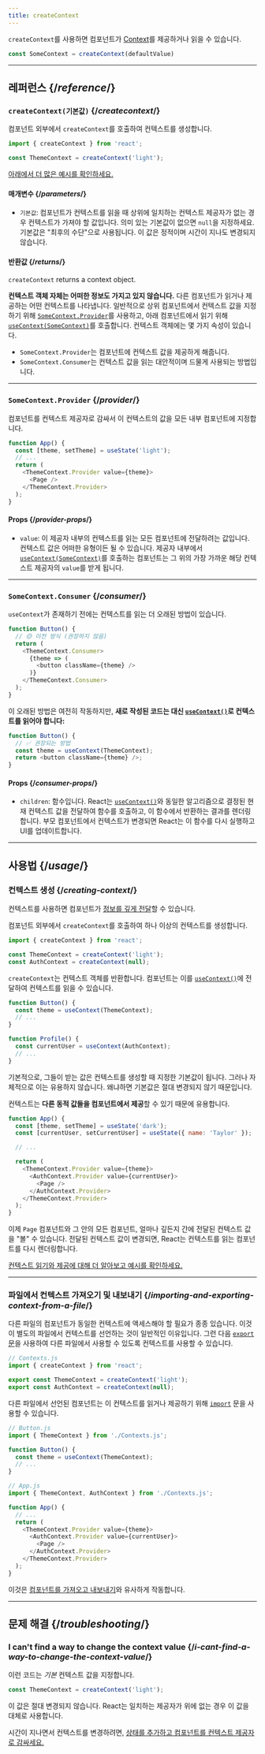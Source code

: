 ```yaml
---
title: createContext
---
```


<Intro>

`createContext`를 사용하면 컴포넌트가 [Context](/learn/passing-data-deeply-with-context)를 제공하거나 읽을 수 있습니다.


```js
const SomeContext = createContext(defaultValue)
```

</Intro>

<InlineToc />

---

## 레퍼런스 {/*reference*/}

### `createContext(기본값)` {/*createcontext*/}

컴포넌트 외부에서 `createContext`를 호출하여 컨텍스트를 생성합니다.

```js
import { createContext } from 'react';

const ThemeContext = createContext('light');
```

[아래에서 더 많은 예시를 확인하세요.](#usage)

#### 매개변수 {/*parameters*/}

* `기본값`: 컴포넌트가 컨텍스트를 읽을 때 상위에 일치하는 컨텍스트 제공자가 없는 경우 컨텍스트가 가져야 할 값입니다. 의미 있는 기본값이 없으면 `null`을 지정하세요. 기본값은 "최후의 수단"으로 사용됩니다. 이 값은 정적이며 시간이 지나도 변경되지 않습니다.

#### 반환값 {/*returns*/}

`createContext` returns a context object.

**컨텍스트 객체 자체는 어떠한 정보도 가지고 있지 않습니다.** 다른 컴포넌트가 읽거나 제공하는 어떤 컨텍스트를 나타냅니다. 일반적으로 상위 컴포넌트에서 컨텍스트 값을 지정하기 위해 [`SomeContext.Provider`](#provider)를 사용하고, 아래 컴포넌트에서 읽기 위해 [`useContext(SomeContext)`](/reference/react/useContext)를 호출합니다. 컨텍스트 객체에는 몇 가지 속성이 있습니다.

* `SomeContext.Provider`는 컴포넌트에 컨텍스트 값을 제공하게 해줍니다.
* `SomeContext.Consumer`는 컨텍스트 값을 읽는 대안적이며 드물게 사용되는 방법입니다.

---

### `SomeContext.Provider` {/*provider*/}

컴포넌트를 컨텍스트 제공자로 감싸서 이 컨텍스트의 값을 모든 내부 컴포넌트에 지정합니다.

```js
function App() {
  const [theme, setTheme] = useState('light');
  // ...
  return (
    <ThemeContext.Provider value={theme}>
      <Page />
    </ThemeContext.Provider>
  );
}
```

#### Props {/*provider-props*/}

* `value`: 이 제공자 내부의 컨텍스트를 읽는 모든 컴포넌트에 전달하려는 값입니다. 컨텍스트 값은 어떠한 유형이든 될 수 있습니다. 제공자 내부에서 [`useContext(SomeContext)`](/reference/react/useContext)를 호출하는 컴포넌트는 그 위의 가장 가까운 해당 컨텍스트 제공자의 `value`를 받게 됩니다.

---

### `SomeContext.Consumer` {/*consumer*/}

`useContext`가 존재하기 전에는 컨텍스트를 읽는 더 오래된 방법이 있습니다.

```js
function Button() {
  // 🟡 이전 방식 (권장하지 않음)
  return (
    <ThemeContext.Consumer>
      {theme => (
        <button className={theme} />
      )}
    </ThemeContext.Consumer>
  );
}
```

이 오래된 방법은 여전히 작동하지만, **새로 작성된 코드는 대신 [`useContext()`](/reference/react/useContext)로 컨텍스트를 읽어야 합니다:**

```js
function Button() {
  // ✅ 권장되는 방법
  const theme = useContext(ThemeContext);
  return <button className={theme} />;
}
```

#### Props {/*consumer-props*/}

* `children`: 함수입니다. React는 [`useContext()`](/reference/react/useContext)와 동일한 알고리즘으로 결정된 현재 컨텍스트 값을 전달하여 함수를 호출하고, 이 함수에서 반환하는 결과를 렌더링합니다. 부모 컴포넌트에서 컨텍스트가 변경되면 React는 이 함수를 다시 실행하고 UI를 업데이트합니다.

---

## 사용법 {/*usage*/}

### 컨텍스트 생성 {/*creating-context*/}

컨텍스트를 사용하면 컴포넌트가 [정보를 깊게 전달](/learn/passing-data-deeply-with-context)할 수 있습니다.

컴포넌트 외부에서 `createContext`를 호출하여 하나 이상의 컨텍스트를 생성합니다.

```js [[1, 3, "ThemeContext"], [1, 4, "AuthContext"], [3, 3, "'light'"], [3, 4, "null"]]
import { createContext } from 'react';

const ThemeContext = createContext('light');
const AuthContext = createContext(null);
```

`createContext`는 <CodeStep step={1}>컨텍스트 객체</CodeStep>를 반환합니다. 컴포넌트는 이를 [`useContext()`](/reference/react/useContext)에 전달하여 컨텍스트를 읽을 수 있습니다.

```js [[1, 2, "ThemeContext"], [1, 7, "AuthContext"]]
function Button() {
  const theme = useContext(ThemeContext);
  // ...
}

function Profile() {
  const currentUser = useContext(AuthContext);
  // ...
}
```

기본적으로, 그들이 받는 값은 컨텍스트를 생성할 때 지정한 <CodeStep step={3}>기본값</CodeStep>이 됩니다. 그러나 자체적으로 이는 유용하지 않습니다. 왜냐하면 기본값은 절대 변경되지 않기 때문입니다.

컨텍스트는 **다른 동적 값들을 컴포넌트에서 제공**할 수 있기 때문에 유용합니다.


```js {8-9,11-12}
function App() {
  const [theme, setTheme] = useState('dark');
  const [currentUser, setCurrentUser] = useState({ name: 'Taylor' });

  // ...

  return (
    <ThemeContext.Provider value={theme}>
      <AuthContext.Provider value={currentUser}>
        <Page />
      </AuthContext.Provider>
    </ThemeContext.Provider>
  );
}
```

이제 `Page` 컴포넌트와 그 안의 모든 컴포넌트, 얼마나 깊든지 간에 전달된 컨텍스트 값을 "볼" 수 있습니다. 전달된 컨텍스트 값이 변경되면, React는 컨텍스트를 읽는 컴포넌트를 다시 렌더링합니다.

[컨텍스트 읽기와 제공에 대해 더 알아보고 예시를 확인하세요.](/reference/react/useContext)

---

### 파일에서 컨텍스트 가져오기 및 내보내기 {/*importing-and-exporting-context-from-a-file*/}

다른 파일의 컴포넌트가 동일한 컨텍스트에 액세스해야 할 필요가 종종 있습니다. 이것이 별도의 파일에서 컨텍스트를 선언하는 것이 일반적인 이유입니다. 그런 다음 [`export` 문](https://developer.mozilla.org/en-US/docs/web/javascript/reference/statements/export)을 사용하여 다른 파일에서 사용할 수 있도록 컨텍스트를 사용할 수 있습니다.

```js {4-5}
// Contexts.js
import { createContext } from 'react';

export const ThemeContext = createContext('light');
export const AuthContext = createContext(null);
```

다른 파일에서 선언된 컴포넌트는 이 컨텍스트를 읽거나 제공하기 위해 [`import`](https://developer.mozilla.org/en-US/docs/web/javascript/reference/statements/import) 문을 사용할 수 있습니다.

```js {2}
// Button.js
import { ThemeContext } from './Contexts.js';

function Button() {
  const theme = useContext(ThemeContext);
  // ...
}
```

```js {2}
// App.js
import { ThemeContext, AuthContext } from './Contexts.js';

function App() {
  // ...
  return (
    <ThemeContext.Provider value={theme}>
      <AuthContext.Provider value={currentUser}>
        <Page />
      </AuthContext.Provider>
    </ThemeContext.Provider>
  );
}
```

이것은 [컴포넌트를 가져오고 내보내기](/learn/importing-and-exporting-components)와 유사하게 작동합니다.

---

## 문제 해결 {/*troubleshooting*/}

### I can't find a way to change the context value {/*i-cant-find-a-way-to-change-the-context-value*/}

이런 코드는 *기본* 컨텍스트 값을 지정합니다.

```js
const ThemeContext = createContext('light');
```

이 값은 절대 변경되지 않습니다. React는 일치하는 제공자가 위에 없는 경우 이 값을 대체로 사용합니다.

시간이 지나면서 컨텍스트를 변경하려면, [상태를 추가하고 컴포넌트를 컨텍스트 제공자로 감싸세요.](/reference/react/useContext#updating-data-passed-via-context)